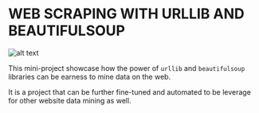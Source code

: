 # WEB SCRAPING WITH URLLIB AND BEAUTIFULSOUP


![alt text](https://qph.fs.quoracdn.net/main-qimg-a762c794af0ef4e52f20f3c0ff22d42a-lq)

This mini-project showcase how the power of `urllib` and `beautifulsoup` libraries can be earness to mine data on the web.

It is a project that can be further fine-tuned and automated to be leverage for other website data mining as well.


